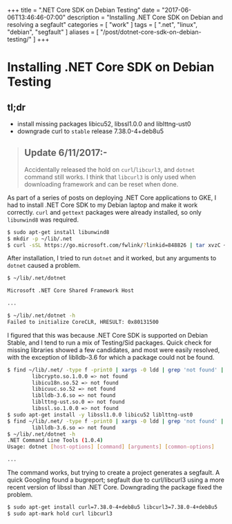 +++
title = ".NET Core SDK on Debian Testing"
date = "2017-06-06T13:46:46-07:00"
description = "Installing .NET Core SDK on Debian and resolving a segfault"
categories = [ "work" ]
tags = [ ".net", "linux", "debian", "segfault" ]
aliases = [ "/post/dotnet-core-sdk-on-debian-testing/" ]
+++

# Installing .NET Core SDK on Debian Testing

## tl;dr
* install missing packages libicu52, libssl1.0.0 and liblttng-ust0
* downgrade curl to ``stable`` release 7.38.0-4+deb8u5

>## Update 6/11/2017:-
> Accidentally released the hold on ``curl``/``libcurl3``, and ``dotnet``
> command still works. I think that ``libcurl3`` is only used when
> downloading framework and can be reset when done.

As part of a series of posts on deploying .NET Core applications to
GKE, I had to install .NET Core SDK to my Debian laptop and make it
work correctly. ``curl`` and ``gettext`` packages were already installed, so
only ``libunwind8`` was required.

```bash
$ sudo apt-get install libunwind8
$ mkdir -p ~/lib/.net
$ curl -sSL https://go.microsoft.com/fwlink/?linkid=848826 | tar xvzC ~/lib/.net/
```

After installation, I tried to run ``dotnet`` and it worked, but any
arguments to ``dotnet`` caused a problem.

```bash
$ ~/lib/.net/dotnet

Microsoft .NET Core Shared Framework Host

...

$ ~/lib/.net/dotnet -h
Failed to initialize CoreCLR, HRESULT: 0x80131500
```

I figured that this was because .NET Core SDK is supported on Debian
Stable, and I tend to run a mix of Testing/Sid packages. Quick check
for missing libraries showed a few candidates, and most were easily
resolved, with the exception of liblldb-3.6 for which a package could
not be found.

```bash
$ find ~/lib/.net/ -type f -print0 | xargs -0 ldd | grep 'not found' | sort | uniq
        libcrypto.so.1.0.0 => not found
		libicu18n.so.52 => not found
		libicuuc.so.52 => not found
		liblldb-3.6.so => not found
		liblttng-ust.so.0 => not found
		libssl.so.1.0.0 => not found
$ sudo apt-get install -y libssl1.0.0 libicu52 liblttng-ust0
$ find ~/lib/.net/ -type f -print0 | xargs -0 ldd | grep 'not found' | sort | uniq
        liblldb-3.6.so => not found
$ ~/lib/.net/dotnet -h
.NET Command Line Tools (1.0.4)
Usage: dotnet [host-options] [command] [arguments] [common-options]

...
```

The command works, but trying to create a project generates a segfault. A quick Googling found a bugreport; segfault due to curl/libcurl3 using a more recent version of libssl than .NET Core. Downgrading the package fixed the problem.

```bash
$ sudo apt-get install curl=7.38.0-4+deb8u5 libcurl3=7.38.0-4+deb8u5
$ sudo apt-mark hold curl libcurl3
```
